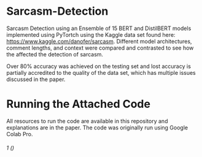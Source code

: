 # Sarcasm-Detection
Sarcasm Detection using an Ensemble of 15 BERT and DistilBERT models implemented using PyTortch using the Kaggle data set found here:
https://www.kaggle.com/danofer/sarcasm.  Different model architectures, comment lengths, and context were compared and contrasted to see how the affected the detection of sarcasm.

Over 80% accuracy was achieved on the testing set and lost accuracy is partially accredited to the quality of the data set, which has multiple issues discussed in the paper.

# Running the Attached Code 
 
All resources to run the code are available in this repository and explanations are in the paper.
The code was originally run using Google Colab Pro.

###### 1 ()
